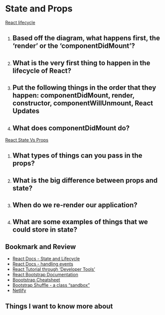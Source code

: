 # State and Props
[React lifecycle](https://medium.com/@joshuablankenshipnola/react-component-lifecycle-events-cb77e670a093)
1. Based off the diagram, what happens first, the ‘render’ or the ‘componentDidMount’?
    - 

2. What is the very first thing to happen in the lifecycle of React?
    - 

3. Put the following things in the order that they happen: componentDidMount, render, constructor, componentWillUnmount, React Updates
    - 

4. What does componentDidMount do?
    - 

[React State Vs Props](https://www.youtube.com/watch?v=IYvD9oBCuJI)
1. What types of things can you pass in the props?
    - 

2. What is the big difference between props and state?
    - 

3. When do we re-render our application?
    - 

4. What are some examples of things that we could store in state?
    - 

## Bookmark and Review
- [React Docs - State and Lifecycle](https://reactjs.org/docs/state-and-lifecycle.html)
- [React Docs - handling events](https://reactjs.org/docs/handling-events.html)
- [React Tutorial through ‘Developer Tools’](https://reactjs.org/tutorial/tutorial.html)
- [React Bootstrap Documentation](https://react-bootstrap.github.io/)
- [Boootstrap Cheatsheet](https://getbootstrap.com/docs/5.0/examples/cheatsheet/)
- [Bootstrap Shuffle - a class “sandbox”](https://bootstrapshuffle.com/classes)
- [Netlify](https://www.netlify.com/)

## Things I want to know more about
